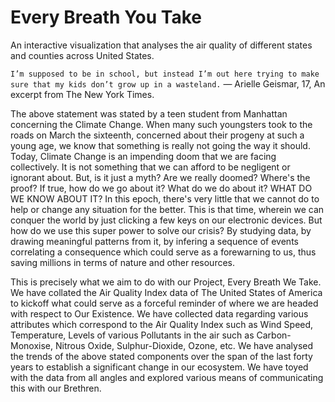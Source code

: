 # Every Breath You Take
 An interactive visualization that analyses the air quality of different states and counties across United States.
 
 `I’m supposed to be in school, but instead I’m out here trying to make sure that my kids don’t grow up in a wasteland.` — Arielle Geismar, 17, An excerpt from The New York Times.
 
The above statement was stated by a teen student from Manhattan concerning the Climate Change. When many such youngsters took to the roads on March the sixteenth, concerned about their progeny at such a young age, we know that something is really not going the way it should. Today, Climate Change is an impending doom that we are facing collectively. It is not something that we can afford to be negligent or ignorant about.
But, is it just a myth? Are we really doomed? Where's the proof? If true, how do we go about it? What do we do about it? WHAT DO WE KNOW ABOUT IT?
In this epoch, there's very little that we cannot do to help or change any situation for the better. This is that time, wherein we can conquer the world by just clicking a few keys on our electronic devices. But how do we use this super power to solve our crisis? By studying data, by drawing meaningful patterns from it, by infering a sequence of events correlating a consequence which could serve as a forewarning to us, thus saving millions in terms of nature and other resources.

This is precisely what we aim to do with our Project, Every Breath We Take. We have collated the Air Quality Index data of The United States of America to kickoff what could serve as a forceful reminder of where we are headed with respect to Our Existence. We have collected data regarding various attributes which correspond to the Air Quality Index such as Wind Speed, Temperature, Levels of various Pollutants in the air such as Carbon-Monoxise, Nitrous Oxide, Sulphur-Dioxide, Ozone, etc. We have analysed the trends of the above stated components over the span of the last forty years to establish a significant change in our ecosystem. We have toyed with the data from all angles and explored various means of communicating this with our Brethren.
